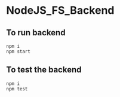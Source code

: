 # NodeJS_FS_Backend

## To run backend

```shell
npm i 
npm start
```

## To test the backend

```shell
npm i
npm test
```